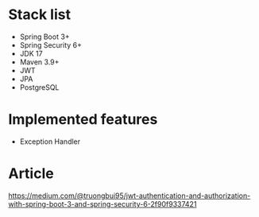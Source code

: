 # Stack list

- Spring Boot 3+
- Spring Security 6+
- JDK 17
- Maven 3.9+
- JWT
- JPA
- PostgreSQL

# Implemented features
- Exception Handler
# Article
https://medium.com/@truongbui95/jwt-authentication-and-authorization-with-spring-boot-3-and-spring-security-6-2f90f9337421